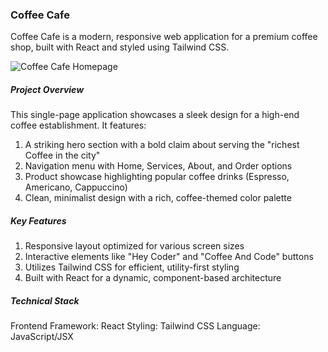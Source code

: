 ### Coffee Cafe
Coffee Cafe is a modern, responsive web application for a premium coffee shop, built with React and styled using Tailwind CSS.

![Coffee Cafe Homepage](frontend/Screenshot%20from%202024-06-26%2016-21-32.png)

##### Project Overview
This single-page application showcases a sleek design for a high-end coffee establishment. It features:

1. A striking hero section with a bold claim about serving the "richest Coffee in the city"
2. Navigation menu with Home, Services, About, and Order options
3. Product showcase highlighting popular coffee drinks (Espresso, Americano, Cappuccino)
4. Clean, minimalist design with a rich, coffee-themed color palette

##### Key Features

1. Responsive layout optimized for various screen sizes
2. Interactive elements like "Hey Coder" and "Coffee And Code" buttons
3. Utilizes Tailwind CSS for efficient, utility-first styling
4. Built with React for a dynamic, component-based architecture

##### Technical Stack

Frontend Framework: React
Styling: Tailwind CSS
Language: JavaScript/JSX